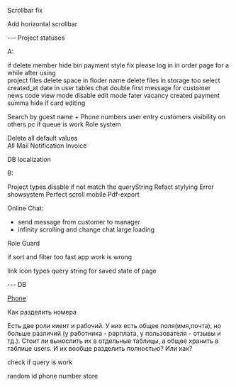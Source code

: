 

Scrollbar fix 

Add horizontal scrollbar

--- Project statuses 


A: 

if delete member hide bin 
payment style fix 
please log in in order page for a while after using  
project files delete space in floder name
delete files in storage too 
select created_at date in user tables 
chat double first message for customer  
news code view mode 
disable edit mode fater vacancy created 
payment summa hide if card editing 

Search by guest name + 
Phone numbers 
user entry 
customers visibility on others pc 
if queue is work 
Role system 

Delete all default values  
All Mail Notification 
Invoice 



DB localization 


B: 

Project types disable if not match the queryString 
Refact stylying 
Error  showsystem 
Perfect scroll mobile 
Pdf-export 











Online Chat:  
- send message from customer to manager 
- infinity scrolling and change chat large loading 

Role Guard 

if sort and filter too fast app work is wrong  

link icon types 
query string for saved state of page 

--- DB 

[Phone](https://petrenco.com/mysql.php?txt=168)

Как разделить номера 

Есть две роли киент и рабочий. У них есть общее поля(имя,почта), но больше различий (у работника - рарплата, у пользователя - отзывы и тд.). Стоит ли вынослить их в отдельные таблицы, а общее хранить в таблице users. И их вообще разделить полностью? Или как? 




check if query is work  

random id 
phone number store 




